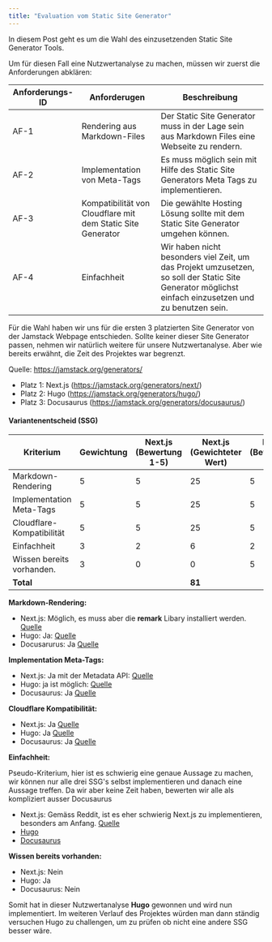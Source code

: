 ```yaml
---
title: "Evaluation vom Static Site Generator"
---
```


<!--more-->

In diesem Post geht es um die Wahl des einzusetzenden Static Site Generator Tools.

Um für diesen Fall eine Nutzwertanalyse zu machen, müssen wir zuerst die Anforderungen abklären:

| Anforderungs-ID | Anforderugen                                                | Beschreibung                                                 |
| --------------- | ----------------------------------------------------------- | ------------------------------------------------------------ |
| AF-1            | Rendering aus Markdown-Files                                | Der Static Site Generator muss in der Lage sein aus Markdown Files eine Webseite zu rendern. |
| AF-2            | Implementation von Meta-Tags                                | Es muss möglich sein mit Hilfe des Static Site Generators Meta Tags zu implementieren. |
| AF-3            | Kompatibilität von Cloudflare mit dem Static Site Generator | Die gewählte Hosting Lösung sollte mit dem Static Site Generator umgehen können. |
| AF-4            | Einfachheit                                                 | Wir haben nicht besonders viel Zeit, um das Projekt umzusetzen, so soll der Static Site Generator möglichst einfach einzusetzen und zu benutzen sein. |



Für die Wahl haben wir uns für die ersten 3 platzierten Site Generator von der Jamstack Webpage entschieden. Sollte keiner dieser Site Generator passen, nehmen wir natürlich weitere für unsere Nutzwertanalyse. Aber wie bereits erwähnt, die Zeit des Projektes war begrenzt.

Quelle: https://jamstack.org/generators/

- Platz 1: Next.js (https://jamstack.org/generators/next/)
- Platz 2: Hugo (https://jamstack.org/generators/hugo/)
- Platz 3: Docusaurus (https://jamstack.org/generators/docusaurus/)



#### Variantenentscheid (SSG)

| **Kriterium**             | **Gewichtung** | **Next.js (Bewertung 1-5)** | **Next.js  (Gewichteter Wert)** | **Hugo (Bewertung 1-5)** | **Hugo (Gewichteter Wert)** | **Docusaurus (Bewertung 1-5)** | **Docusaurus (Gewichteter Wert)** |
| ------------------------- | -------------- | --------------------------- | ------------------------------- | ------------------------ | --------------------------- | ------------------------------ | --------------------------------- |
| Markdown-Rendering        | 5              | 5                           | 25                              | 5                        | 25                          | 5                              | 25                                |
| Implementation Meta-Tags  | 5              | 5                           | 25                              | 5                        | 25                          | 5                              | 25                                |
| Cloudflare-Kompatibilität | 5              | 5                           | 25                              | 5                        | 25                          | 5                              | 25                                |
| Einfachheit               | 3              | 2                           | 6                               | 2                        | 6                           | 4                              | 12                                |
| Wissen bereits vorhanden. | 3              | 0                           | 0                               | 5                        | 15                          | 0                              | 0                                 |
| **Total**                 |                |                             | **81**                          |                          | **90**                      |                                | **87**                            |

**Markdown-Rendering:**

- Next.js: Möglich, es muss aber die **remark** Libary installiert werden. [Quelle](https://nextjs.org/learn/pages-router/dynamic-routes-render-markdown)
- Hugo: Ja: [Quelle](https://gohugo.io/content-management/formats/)
- Docusarurus: Ja [Quelle](https://docusaurus.io/docs/markdown-features)



**Implementation Meta-Tags:**

- Next.js: Ja mit der Metadata API: [Quelle](https://nextjs.org/docs/app/getting-started/metadata-and-og-images)
- Hugo: ja ist möglich: [Quelle](https://discourse.gohugo.io/t/meta-description-attribute/3922)
- Docusaurus: Ja [Quelle](https://docusaurus.io/docs/seo)

**Cloudflare Kompatibilität:**

- Next.js: Ja [Quelle](https://developers.cloudflare.com/pages/framework-guides/nextjs/)
- Hugo: Ja [Quelle](https://developers.cloudflare.com/pages/framework-guides/deploy-a-hugo-site/)
- Docusaurus: Ja [Quelle](https://developers.cloudflare.com/pages/framework-guides/deploy-a-docusaurus-site/)

**Einfachheit:**

Pseudo-Kriterium, hier ist es schwierig eine genaue Aussage zu machen, wir können nur alle drei SSG's selbst implementieren und danach eine Aussage treffen. Da wir aber keine Zeit haben, bewerten wir alle als kompliziert ausser Docusaurus

- Next.js: Gemäss Reddit, ist es eher schwierig Next.js zu implementieren, besonders am Anfang. [Quelle](https://www.reddit.com/r/nextjs/comments/1g3hcq1/whats_the_biggest_challenge_you_faced_when/)
- [Hugo](https://www.reddit.com/r/gohugo/comments/d8oeh1/totally_frustrated_with_hugo_stymied/)
- [Docusaurus](https://docusaurus.io/docs)

**Wissen bereits vorhanden:**

- Next.js: Nein
- Hugo: Ja
- Docusaurus: Nein



Somit hat in dieser Nutzwertanalyse **Hugo** gewonnen und wird nun implementiert. Im weiteren Verlauf des Projektes würden man dann ständig versuchen Hugo zu challengen, um zu prüfen ob nicht eine andere SSG besser wäre.

